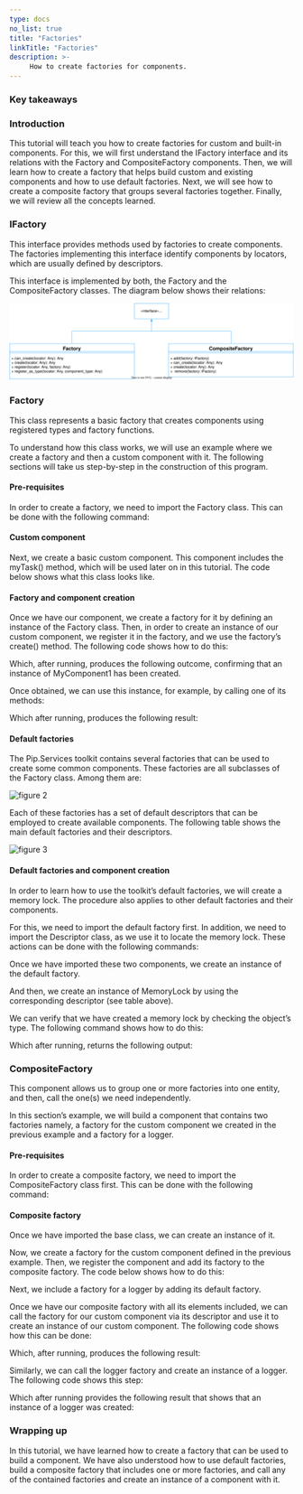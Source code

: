 ```yaml
---
type: docs
no_list: true
title: "Factories"
linkTitle: "Factories"
description: >-
     How to create factories for components.
---
```


### Key takeaways

### Introduction

This tutorial will teach you how to create factories for custom and built-in components. For this, we will first understand the IFactory interface and its relations with the Factory and CompositeFactory components. Then, we will learn how to create a factory that helps build custom and existing components and how to use default factories. Next, we will see how to create a composite factory that groups several factories together. Finally, we will review all the concepts learned.

### IFactory

This interface provides methods used by factories to create components. The factories implementing this interface identify components by locators, which are usually defined by descriptors. 

This interface is implemented by both, the Factory and the CompositeFactory classes. The diagram below shows their relations:

![figure 1](./figure1.svg)

### Factory

This class represents a basic factory that creates components using registered types and factory functions. 

To understand how this class works, we will use an example where we create a factory and then a custom component with it. The following sections will take us step-by-step in the construction of this program.

#### Pre-requisites

In order to create a factory, we need to import the Factory class. This can be done with the following command:

#### Custom component

Next, we create a basic custom component. This component includes the myTask() method, which will be used later on in this tutorial. The code below shows what this class looks like.

#### Factory and component creation

Once we have our component, we create a factory for it by defining an instance of the Factory class. Then, in order to create an instance of our custom component, we register it in the factory, and we use the factory’s create() method. The following code shows how to do this:

Which, after running, produces the following outcome, confirming that an instance of MyComponent1 has been created.

Once obtained, we can use this instance, for example, by calling one of its methods:

Which after running, produces the following result:

#### Default factories

The Pip.Services toolkit contains several factories that can be used to create some common components. These factories are all subclasses of the Factory class. Among them are:

![figure 2](./figure2.jpg)

Each of these factories has a set of default descriptors that can be employed to create available components. The following table shows the main default factories and their descriptors.

![figure 3](./figure3.jpg)

#### Default factories and component creation

In order to learn how to use the toolkit’s default factories, we will create a memory lock. The procedure also applies to other default factories and their components.

For this, we need to import the default factory first. In addition, we need to import the Descriptor class, as we use it to locate the memory lock. These actions can be done with the following commands:



Once we have imported these two components, we create an instance of the default factory.

And then, we create an instance of MemoryLock by using the corresponding descriptor (see table above).

We can verify that we have created a memory lock by checking the object’s type. The following command shows how to do this:

Which after running, returns the following output:

### CompositeFactory

This component allows us to group one or more factories into one entity, and then, call the one(s) we need independently.

In this section’s example, we will build a component that contains two factories namely, a factory for the custom component we created in the previous example and a factory for a logger.

#### Pre-requisites

In order to create a composite factory, we need to import the CompositeFactory class first. This can be done with the following command:

#### Composite factory

Once we have imported the base class, we can create an instance of it.

Now, we create a factory for the custom component defined in the previous example. Then, we register the component and add its factory to the composite factory. The code below shows how to do this:

Next, we include a factory for a logger by adding its default factory.

Once we have our composite factory with all its elements included, we can call the factory for our custom component via its descriptor and use it to create an instance of our custom component. The following code shows how this can be done:

Which, after running, produces the following result:

Similarly, we can call the logger factory and create an instance of a logger. The following code shows this step:

Which after running provides the following result that shows that an instance of a logger was created:

### Wrapping up
In this tutorial, we have learned how to create a factory that can be used to build a component. We have also understood how to use default factories, build a composite factory that includes one or more factories, and call any of the contained factories and create an instance of a component with it.
